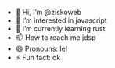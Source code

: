 - 👋 Hi, I’m @ziskoweb
- 👀 I’m interested in javascript
- 🌱 I’m currently learning rust
- 📫 How to reach me jdsp
- 😄 Pronouns: Iel
- ⚡ Fun fact: ok

<!---
ziskoweb/ziskoweb is a ✨ special ✨ repository because its `README.md` (this file) appears on your GitHub profile.
You can click the Preview link to take a look at your changes.
--->

